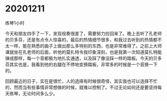 # 20201211

练琴1小时

今天和朋友四手了一下，发现视奏很差了，需要努力捡回来了。晚上去听了孔老师的贝多芬，还是有点令人惊喜的，最后的热情细节很多，和我过去听到的热情都不太一样，能在熟悉的曲子上做出那么多特别的东西，也是非常难得了。之前上大师课就坐在孔老师的后面，听他的莫扎特令我印象深刻，也是我第一次知道莫扎特能弹成那样，每一个音都极为地扎实通透，以及踩了像没踩一样的踏板。今天的贝多芬其实也是，我看到他的右腿在不停地变换踏板，非常多的时候是一个音换一下的。

回顾最近的日子，实在是很忙，人的选择有时候很奇怪，其实我也可以选择不忙的，然而当有些事情非常想做的时候，就难以控制了。不过无论如何还是要坚持每天练琴，无论时间多么少。
